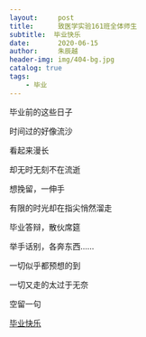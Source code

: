 ```yaml
---
layout:     post
title:      致医学实验161班全体师生
subtitle:  毕业快乐
date:       2020-06-15
author:     朱辰越
header-img: img/404-bg.jpg
catalog: true
tags:
    - 毕业
---
```


毕业前的这些日子

时间过的好像流沙

看起来漫长

却无时无刻不在流逝

想挽留，一伸手

有限的时光却在指尖悄然溜走

毕业答辩，散伙席筵

举手话别，各奔东西……

一切似乎都预想的到

一切又走的太过于无奈

空留一句

[毕业快乐](https://www.bilibili.com/video/BV1jv411B7gp/)